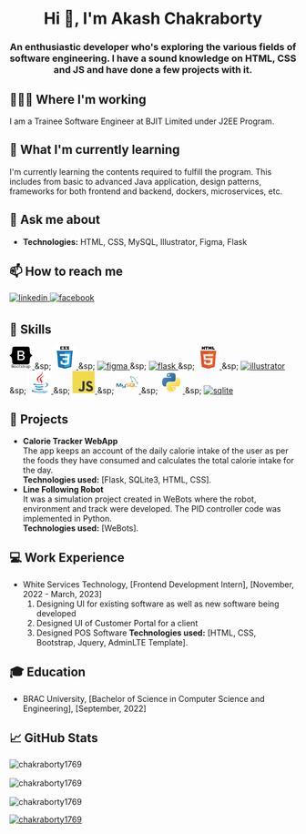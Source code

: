 <!-- <img alt="Coder GIF" src="https://raw.githubusercontent.com/uksaha77/uksaha77/main/web-development-banner.gif" style="max-width: 100%;" data-target="animated-image.originalImage"> -->
<h1 align="center">Hi 👋, I'm Akash Chakraborty</h1>
<h3 align="center">An enthusiastic developer who's exploring the various fields of software engineering. I have a sound knowledge on HTML, CSS and JS and have done a few projects with it.</h3>

## 👨🏽‍💻 Where I'm working
I am a Trainee Software Engineer at BJIT Limited under J2EE Program.

## 🧠 What I'm currently learning
I'm currently learning the contents required to fulfill the program. This includes from basic to advanced Java application, design patterns, frameworks for both frontend and backend, dockers, microservices, etc.

## 💬 Ask me about
- <b>Technologies:</b> HTML, CSS, MySQL, Illustrator, Figma, Flask

## 📫 How to reach me
<p align="left">
<a href="https://linkedin.com/in/akash-chakraborty-88aaa2246" target="_blank">
<img src=https://img.shields.io/badge/linkedin-%231E77B5.svg?&style=for-the-badge&logo=linkedin&logoColor=white alt=linkedin style="margin-bottom: 5px;" />
</a>
<a href="https://www.facebook.com/neil.chuggi13" target="_blank">
<img src=https://img.shields.io/badge/facebook-%232E87FB.svg?&style=for-the-badge&logo=facebook&logoColor=white alt=facebook style="margin-bottom: 5px;" />
</a>  
</p>

## 🚀 Skills
<p align="left"> 
 <a href="https://getbootstrap.com" target="_blank" rel="noreferrer"> <img src="https://raw.githubusercontent.com/devicons/devicon/master/icons/bootstrap/bootstrap-plain-wordmark.svg" alt="bootstrap" width="40" height="40"/> </a> &sp; 
<a href="https://www.w3schools.com/css/" target="_blank" rel="noreferrer"> <img src="https://raw.githubusercontent.com/devicons/devicon/master/icons/css3/css3-original-wordmark.svg" alt="css3" width="40" height="40"/> </a>&sp;
<a href="https://www.figma.com/" target="_blank" rel="noreferrer"> <img src="https://www.vectorlogo.zone/logos/figma/figma-icon.svg" alt="figma" width="40" height="40"/> </a>&sp;
<a href="https://flask.palletsprojects.com/" target="_blank" rel="noreferrer"> <img src="https://www.vectorlogo.zone/logos/pocoo_flask/pocoo_flask-icon.svg" alt="flask" width="40" height="40"/> </a>&sp;
<a href="https://www.w3.org/html/" target="_blank" rel="noreferrer"> <img src="https://raw.githubusercontent.com/devicons/devicon/master/icons/html5/html5-original-wordmark.svg" alt="html5" width="40" height="40"/> </a>&sp;
<a href="https://www.adobe.com/in/products/illustrator.html" target="_blank" rel="noreferrer"> <img src="https://www.vectorlogo.zone/logos/adobe_illustrator/adobe_illustrator-icon.svg" alt="illustrator" width="40" height="40"/> </a>&sp;
<a href="https://www.java.com" target="_blank" rel="noreferrer"> <img src="https://raw.githubusercontent.com/devicons/devicon/master/icons/java/java-original.svg" alt="java" width="40" height="40"/> </a>&sp;
<a href="https://developer.mozilla.org/en-US/docs/Web/JavaScript" target="_blank" rel="noreferrer"> <img src="https://raw.githubusercontent.com/devicons/devicon/master/icons/javascript/javascript-original.svg" alt="javascript" width="40" height="40"/> </a>&sp; 
<a href="https://www.mysql.com/" target="_blank" rel="noreferrer"> <img src="https://raw.githubusercontent.com/devicons/devicon/master/icons/mysql/mysql-original-wordmark.svg" alt="mysql" width="40" height="40"/> </a>&sp;
<a href="https://www.python.org" target="_blank" rel="noreferrer"> <img src="https://raw.githubusercontent.com/devicons/devicon/master/icons/python/python-original.svg" alt="python" width="40" height="40"/> </a>&sp;
<a href="https://www.sqlite.org/" target="_blank" rel="noreferrer"> <img src="https://www.vectorlogo.zone/logos/sqlite/sqlite-icon.svg" alt="sqlite" width="40" height="40"/> </a> 
</p>

## 🌟 Projects
 - <b>Calorie Tracker WebApp</b><br>The app keeps an account of the daily calorie intake of the user as per the foods they have consumed and calculates the total calorie intake for the day. <br><b>Technologies used:</b> [Flask, SQLite3, HTML, CSS].
 - <b>Line Following Robot</b><br> It was a simulation project created in WeBots where the robot, environment and track were developed. The PID controller code was implemented in Python. <br><b>Technologies used:</b> [WeBots].

## 💻 Work Experience
- White Services Technology, [Frontend Development Intern], [November, 2022 - March, 2023]<br />
  1. Designing UI for existing software as well as new software being developed
  2. Designed UI of Customer Portal for a client
  3. Designed POS Software
  <b>Technologies used:</b> [HTML, CSS, Bootstrap, Jquery, AdminLTE Template].

## 🎓 Education
- BRAC University, [Bachelor of Science in Computer Science and Engineering], [September, 2022]

## 📈 GitHub Stats
<p align="left"> <img src="https://komarev.com/ghpvc/?username=chakraborty1769&label=Profile%20views&color=0e75b6&style=flat" alt="chakraborty1769" /> </p>
<p><img align="center" src="https://github-readme-stats.vercel.app/api?username=chakraborty1769&show_icons=true&locale=en" alt="chakraborty1769" /></p>
<p><img align="center" src="https://github-readme-streak-stats.herokuapp.com/?user=chakraborty1769&" alt="chakraborty1769" /></p>
<p align="left"> <a href="https://github.com/ryo-ma/github-profile-trophy"><img src="https://github-profile-trophy.vercel.app/?username=chakraborty1769" alt="chakraborty1769" /></a> </p>
